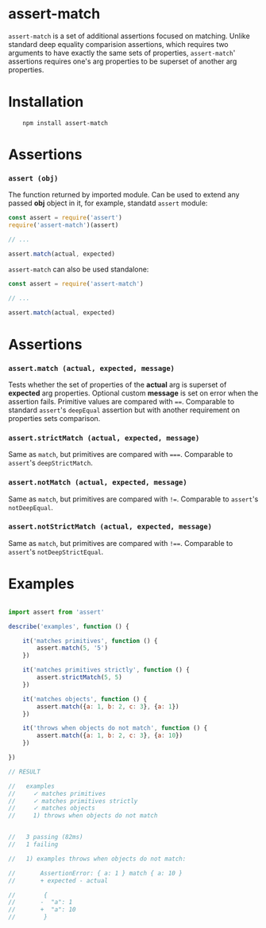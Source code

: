 assert-match
===============

`assert-match` is a set of additional assertions focused on matching. Unlike
standard deep equality comparision assertions, which requires two arguments to
have exactly the same sets of properties, `assert-match`' assertions requires
one's arg properties to be superset of another arg properties.

Installation
============

```shell
    npm install assert-match
```

Assertions
==========

### ```assert (obj)```

The function returned by imported module. Can be used to extend any passed
**obj** object in it, for example, standatd `assert` module:

```javascript
const assert = require('assert')
require('assert-match')(assert)

// ...

assert.match(actual, expected)
```

`assert-match` can also be used standalone:

```javascript
const assert = require('assert-match')

// ...

assert.match(actual, expected)
```

Assertions
==========

### ```assert.match (actual, expected, message)```

Tests whether the set of properties of the **actual** arg is superset of
**expected** arg properties. Optional custom **message** is set on error when
the assertion fails. Primitive values are compared with `==`. Comparable to
standard `assert`'s `deepEqual` assertion but with another requirement on
properties sets comparison.

### ```assert.strictMatch (actual, expected, message)```

Same as `match`, but primitives are compared with `===`. Comparable to
`assert`'s `deepStrictMatch`.

### ```assert.notMatch (actual, expected, message)```

Same as `match`, but primitives are compared with `!=`. Comparable to `assert`'s
`notDeepEqual`.

### ```assert.notStrictMatch (actual, expected, message)```

Same as `match`, but primitives are compared with `!==`. Comparable to
`assert`'s `notDeepStrictEqual`.

Examples
========

```javascript

import assert from 'assert'

describe('examples', function () {

    it('matches primitives', function () {
        assert.match(5, '5')
    })

    it('matches primitives strictly', function () {
        assert.strictMatch(5, 5)
    })

    it('matches objects', function () {
        assert.match({a: 1, b: 2, c: 3}, {a: 1})
    })

    it('throws when objects do not match', function () {
        assert.match({a: 1, b: 2, c: 3}, {a: 10})
    })

})

// RESULT

//   examples
//     ✓ matches primitives
//     ✓ matches primitives strictly
//     ✓ matches objects
//     1) throws when objects do not match


//   3 passing (82ms)
//   1 failing

//   1) examples throws when objects do not match:

//       AssertionError: { a: 1 } match { a: 10 }
//       + expected - actual

//        {
//       -  "a": 1
//       +  "a": 10
//        }

```
